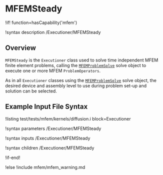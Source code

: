# MFEMSteady

!if! function=hasCapability('mfem')

!syntax description /Executioner/MFEMSteady

## Overview

`MFEMSteady` is the `Executioner` class used to solve time independent MFEM finite element problems,
calling the [`MFEMProblemSolve`](MFEMProblemSolve.md) solve object to execute one or more MFEM
`ProblemOperators`.

As in all `Executioner` classes using the [`MFEMProblemSolve`](MFEMProblemSolve.md) solve object, the desired device and assembly
level to use during problem set-up and solution can be selected.

## Example Input File Syntax

!listing test/tests/mfem/kernels/diffusion.i block=Executioner

!syntax parameters /Executioner/MFEMSteady

!syntax inputs /Executioner/MFEMSteady

!syntax children /Executioner/MFEMSteady

!if-end!

!else
!include mfem/mfem_warning.md
